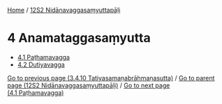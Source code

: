 
[Home](/) / [12S2 Nidānavaggasaṃyuttapāḷi](../12S2.md)

# 4 Anamataggasaṃyutta

* [4.1 Paṭhamavagga](4/4.1.md)
* [4.2 Dutiyavagga](4/4.2.md)

[Go to previous page (3.4.10 Tatiyasamaṇabrāhmaṇasutta)](3/3.4/3.4.10.md) / [Go to parent page (12S2 Nidānavaggasaṃyuttapāḷi)](0.md) / [Go to next page (4.1 Paṭhamavagga)](4/4.1.md)


